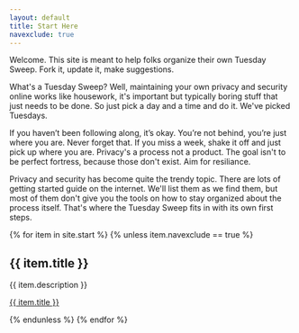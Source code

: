 ```yaml
---
layout: default
title: Start Here
navexclude: true
---
```


Welcome. This site is meant to help folks organize their own Tuesday Sweep. Fork it, update it, make suggestions.

What's a Tuesday Sweep? Well, maintaining your own privacy and security online works like housework, it's important but typically boring stuff that just needs to be done. So just pick a day and a time and do it. We've picked Tuesdays.

If you haven’t been following along, it’s okay. You’re not behind, you’re just where you are. Never forget that. If you miss a week, shake it off and just pick up where you are. Privacy's a process not a product. The goal isn't to be perfect fortress, because those don't exist. Aim for resiliance. 

Privacy and security has become quite the trendy topic. There are lots of getting started guide on the internet. We'll list them as we find them, but most of them don't give you the tools on how to stay organized about the process itself. That's where the Tuesday Sweep fits in with its own first steps.

{% for item in site.start %}
{% unless item.navexclude == true %}
  <h2>{{ item.title }}</h2>
  <p>{{ item.description }}</p>
  <p><a href="{{ item.url | relative_url }}">{{ item.title }}</a></p>
{% endunless %}
{% endfor %}
